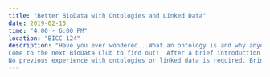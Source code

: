 ```yaml
---
title: "Better BioData with Ontologies and Linked Data"
date: 2019-02-15
time: "4:00 - 6:00 PM"
location: "BICC 124"
description: "Have you ever wondered...What an ontology is and why anyone would use one?  Who's using ontologies, and how are they using them?  How ontologies are created and maintained?  How to use an ontology to make your research data more reusable?
Come to the next BioData Club to find out!  After a brief introduction to the subject, we'll walk through a modified version of the OBO Tutorial to get first-hand experience using biomedical ontologies to mark-up research data for improved reuse.
No previous experience with ontologies or linked data is required. Bring a laptop and your curiosity!"
---
```

